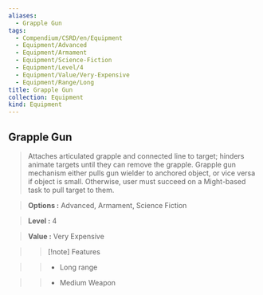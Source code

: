 ```yaml
---
aliases:
  - Grapple Gun
tags:
  - Compendium/CSRD/en/Equipment
  - Equipment/Advanced
  - Equipment/Armament
  - Equipment/Science-Fiction
  - Equipment/Level/4
  - Equipment/Value/Very-Expensive
  - Equipment/Range/Long
title: Grapple Gun
collection: Equipment
kind: Equipment
---
```

## Grapple Gun    
    
>Attaches articulated grapple and connected line to target; hinders animate targets until they can remove the grapple. Grapple gun mechanism either pulls gun wielder to anchored object, or vice versa if object is small. Otherwise, user must succeed on a Might-based task to pull target to them.    
> **Options :** Advanced, Armament, Science Fiction    
> **Level :** 4    
> **Value :** Very Expensive    
>>[!note] Features    
>> - Long range    
>> - Medium Weapon